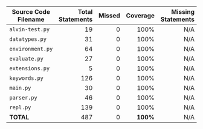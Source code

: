 | Source Code Filename     | Total Statements | Missed | Coverage  | Missing Statements |
| -------------------------| ----------------:| -------:|---------:| ------------------:|
| ```alvin-test.py```      |    19            | 0		| 100%     | N/A                |
| ```datatypes.py```       |    31            | 0		| 100%     | N/A                |
| ```environment.py```     |    64            | 0		| 100%     | N/A                |
| ```evaluate.py```        |    27            | 0		| 100%     | N/A                |
| ```extensions.py```      |     5            | 0		| 100%     | N/A                |
| ```keywords.py```        |   126            | 0		| 100%     | N/A                |
| ```main.py```       	   |    30            | 0		| 100%     | N/A                |
| ```parser.py```  		   |    46            | 0		| 100%     | N/A                |
| ```repl.py```            |   139            | 0		| 100%     | N/A                |
| **TOTAL**                |   487            | 0		|**100%**  | N/A                |
